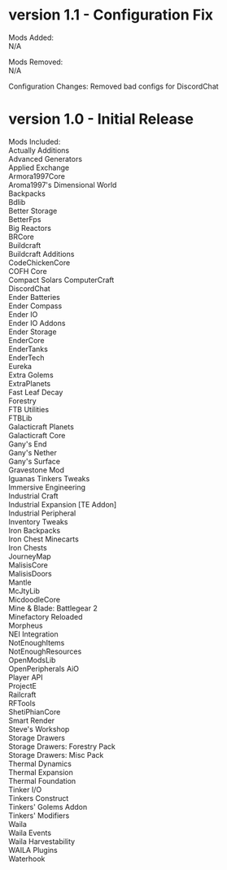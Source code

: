 # version 1.1 - Configuration Fix  
Mods Added:  
	N/A

Mods Removed:  
	N/A  

Configuration Changes:
	Removed bad configs for DiscordChat  

# version 1.0 - Initial Release  
Mods Included:  
	Actually Additions  
	Advanced Generators  
	Applied Exchange  
	Armora1997Core  
	Aroma1997's Dimensional World  
	Backpacks  
	Bdlib  
	Better Storage  
	BetterFps  
	Big Reactors  
	BRCore  
	Buildcraft  
	Buildcraft Additions  
	CodeChickenCore  
	COFH Core  
	Compact Solars
	ComputerCraft  
	DiscordChat  
	Ender Batteries  
	Ender Compass  
	Ender IO  
	Ender IO Addons  
	Ender Storage  
	EnderCore  
	EnderTanks  
	EnderTech  
	Eureka  
	Extra Golems  
	ExtraPlanets  
	Fast Leaf Decay  
	Forestry  
	FTB Utilities  
	FTBLib  
	Galacticraft Planets  
	Galacticraft Core  
	Gany's End  
	Gany's Nether  
	Gany's Surface  
	Gravestone Mod  
	Iguanas Tinkers Tweaks  
	Immersive Engineering  
	Industrial Craft  
	Industrial Expansion [TE Addon]  
	Industrial Peripheral  
	Inventory Tweaks  
	Iron Backpacks  
	Iron Chest Minecarts  
	Iron Chests  
	JourneyMap  
	MalisisCore  
	MalisisDoors  
	Mantle  
	McJtyLib  
	MicdoodleCore  
	Mine & Blade: Battlegear 2  
	Minefactory Reloaded  
	Morpheus  
	NEI Integration  
	NotEnoughItems  
	NotEnoughResources  
	OpenModsLib  
	OpenPeripherals AiO  
	Player API  
	ProjectE  
	Railcraft  
	RFTools  
	ShetiPhianCore  
	Smart Render  
	Steve's Workshop  
	Storage Drawers  
	Storage Drawers: Forestry Pack  
	Storage Drawers: Misc Pack  
	Thermal Dynamics  
	Thermal Expansion  
	Thermal Foundation  
	Tinker I/O  
	Tinkers Construct  
	Tinkers' Golems Addon  
	Tinkers' Modifiers  
	Waila  
	Waila Events  
	Waila Harvestability  
	WAILA	Plugins  
	Waterhook  